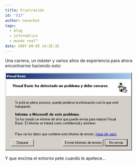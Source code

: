 ```yaml
---
title: Frustración
id: '517'
author: neverbot
tags:
  - blog
  - informática
  - mundo real™
date: 2007-09-05 14:35:32
---
```


Una carrera, un máster y varios años de experiencia para ahora encontrarme haciendo esto:

![Visual Basic 6.0 - El mal](./frustracion/visualbasic6.jpg "Visual Basic 6.0 - El mal")

Y que encima el entorno pete cuando le apetece...
